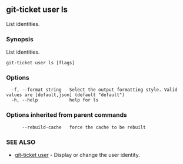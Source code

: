 ## git-ticket user ls

List identities.

### Synopsis

List identities.

```
git-ticket user ls [flags]
```

### Options

```
  -f, --format string   Select the output formatting style. Valid values are [default,json] (default "default")
  -h, --help            help for ls
```

### Options inherited from parent commands

```
      --rebuild-cache   force the cache to be rebuilt
```

### SEE ALSO

* [git-ticket user](git-ticket_user.md)	 - Display or change the user identity.

